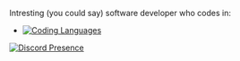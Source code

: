 Intresting (you could say) software developer who codes in:
- [![Coding Languages](https://skillicons.dev/icons?i=cs,php,java,go)](https://skillicons.dev)

[![Discord Presence](https://lanyard.cnrad.dev/api/688737378600222757?idleMessage=Quran%202:44&hideTimestamp=true)](https://discord.com/users/688737378600222757)
